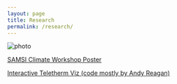 ```yaml
---
layout: page
title: Research
permalink: /research/
---
```


![photo](https://scontent-lga3-1.xx.fbcdn.net/v/t1.0-9/21034721_10155644918984931_378466878542908145_n.jpg?oh=c59dda3fa756cdc365d2cbf809a04520&oe=5AC49294)


[SAMSI Climate Workshop Poster](http://www.uvm.edu/~bfemery/Flickeringposter.pdf)

[Interactive Teletherm Viz (code mostly by Andy Reagan)](http://www.uvm.edu/~bfemery/teletherms/city-NYT.html?window=25&var=summer_day&year=1960&cityID=431081)
